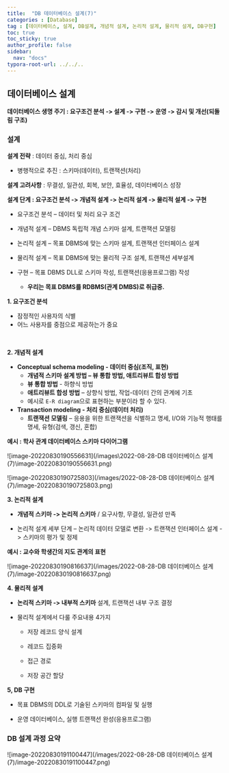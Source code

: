 ```yaml
---
title:  "DB 데이터베이스 설계(7)"
categories : [Database]
tag : [데이터베이스, 설계, DB설계, 개념적 설계, 논리적 설계, 물리적 설계, DB구현]
toc: true
toc_sticky: true
author_profile: false
sidebar:
  nav: "docs"
typora-root-url: ../../..
---
```




## 데이터베이스 설계

**데이터베이스 생명 주기 : 요구조건 분석 -> 설계 -> 구현 -> 운영 -> 감시 및 개선(되돌림 구조)**





### 설계

**설계 전략** : 데이터 중심, 처리 중심

* 병행적으로 추진 : 스키마(데이터), 트랜잭션(처리)



**설계 고려사항** : 무결성, 일관성, 회복, 보안, 효율성, 데이터베이스 성장



**설계 단계 : 요구조건 분석 -> 개념적 설계 -> 논리적 설계 -> 물리적 설계 -> 구현**

* 요구조건 분석 – 데이터 및 처리 요구 조건

* 개념적 설계 – DBMS 독립적 개념 스키마 설계, 트랜잭션 모델링

* 논리적 설계 – 목표 DBMS에 맞는 스키마 설계, 트랜잭션 인터페이스 설계

* 물리적 설계 – 목표 DBMS에 맞는 물리적 구조 설계, 트랜잭션 세부설계

* 구현 – 목표 DBMS DLL로 스키마 작성, 트랜잭션(응용프로그램) 작성
  * **우리는 목표 DBMS를 RDBMS(관계 DMBS)로 취급중.**



**1. 요구조건 분석**

* 잠정적인 사용자의 식별
* 어느 사용자를 중점으로 제공하는가 중요

​    

**2. 개념적 설계**

* **Conceptual schema modeling - 데이터 중심(조직, 표현)**
  * **개념적 스키마 설계 방법 – 뷰 통합 방법, 애트리뷰트 합성 방법**
  * **뷰 통합 방법** - 하향식 방법
  * **애트리뷰트 합성 방법** – 상향식 방법, 작업-데이터 간의 관계에 기초
  * 예시로 `E-R diagram`으로 표현하는 부분이라 할 수 있다.
* **Transaction modeling - 처리 중심(데이터 처리)**
  * **트랜잭션 모델링** – 응용을 위한 트랜잭션을 식별하고 명세, I/O와 기능적 행태를 명세, 유형(검색, 갱신, 혼합)



**예시 : 학사 관계 데이터베이스 스키마 다이어그램**

![image-20220830190556631](/images\2022-08-28-DB 데이터베이스 설계(7)\image-20220830190556631.png)

![image-20220830190725803](/images/2022-08-28-DB 데이터베이스 설계(7)/image-20220830190725803.png)



**3. 논리적 설계**

* **개념적 스키마 -> 논리적 스키마** / 요구사항, 무결성, 일관성 만족

* 논리적 설계 세부 단계 – 논리적 데이터 모델로 변환 -> 트랜잭션 인터페이스 설계 -> 스키마의 평가 및 정제



**예시 : 교수와 학생간의 지도 관계의 표현**

![image-20220830190816637](/images/2022-08-28-DB 데이터베이스 설계(7)/image-20220830190816637.png)



**4. 물리적 설계**

* **논리적 스키마 -> 내부적 스키마** 설계, 트랜잭션 내부 구조 결정

* 물리적 설계에서 다룰 주요내용 4가지

  * 저장 레코드 양식 설계

  * 레코드 집중화

  * 접근 경로

  * 저장 공간 할당



**5, DB 구현**

* 목표 DBMS의 DDL로 기술된 스키마의 컴파일 및 실행

* 운영 데이터베이스, 실행 트랜잭션 완성(응용프로그램)





### DB 설계 과정 요약

![image-20220830191100447](/images/2022-08-28-DB 데이터베이스 설계(7)/image-20220830191100447.png)
